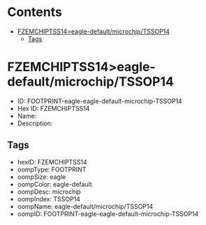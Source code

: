 



Contents
========

* [FZEMCHIPTSS14>eagle-default/microchip/TSSOP14](#fzemchiptss14eagle-defaultmicrochiptssop14)
	* [Tags](#tags)

# FZEMCHIPTSS14>eagle-default/microchip/TSSOP14

- ID: FOOTPRINT-eagle-eagle-default-microchip-TSSOP14
- Hex ID: FZEMCHIPTSS14
- Name: 
- Description: 

## Tags

- hexID: FZEMCHIPTSS14
- oompType: FOOTPRINT
- oompSize: eagle
- oompColor: eagle-default
- oompDesc: microchip
- oompIndex: TSSOP14
- oompName: eagle-default/microchip/TSSOP14
- oompID: FOOTPRINT-eagle-eagle-default-microchip-TSSOP14
